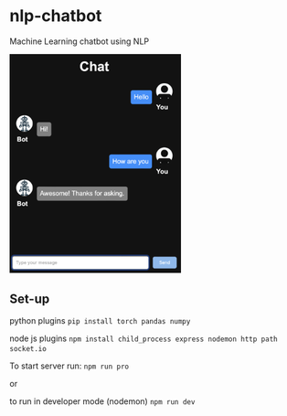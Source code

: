 # nlp-chatbot
Machine Learning chatbot using NLP


<img src="public/res/chatting.png" alt="Chat" width="300"/>


## Set-up

python plugins
```pip install torch pandas numpy```

node js plugins
```npm install child_process express nodemon http path socket.io```


To start server run:
``` npm run pro ```

or

to run in developer mode (nodemon)
```npm run dev```